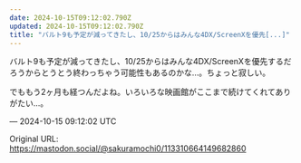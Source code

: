 ```yaml
---
date: 2024-10-15T09:12:02.790Z
updated: 2024-10-15T09:12:02.790Z
title: "バルト9も予定が減ってきたし、10/25からはみんな4DX/ScreenXを優先[...]"
---
```


<p>バルト9も予定が減ってきたし、10/25からはみんな4DX/ScreenXを優先するだろうからとうとう終わっちゃう可能性もあるのかな…。ちょっと寂しい。</p><p>でももう2ヶ月も経つんだよね。いろいろな映画館がここまで続けてくれてありがたい…。</p>

&mdash; 2024-10-15 09:12:02 UTC

Original URL: https://mastodon.social/@sakuramochi0/113310664149682860
